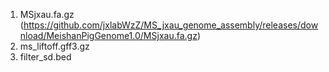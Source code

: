 1) MSjxau.fa.gz (https://github.com/jxlabWzZ/MS_jxau_genome_assembly/releases/download/MeishanPigGenome1.0/MSjxau.fa.gz)
2) ms_liftoff.gff3.gz
3) filter_sd.bed
